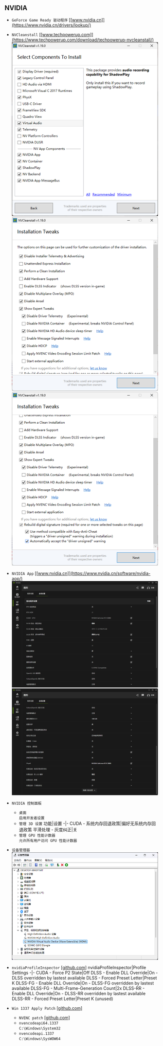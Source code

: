 ## NVIDIA
* `GeForce Game Ready 驱动程序` [[www.nvidia.cn]](https://www.nvidia.cn/drivers/lookup/)
* `NVCleanstall` [[www.techpowerup.com]](https://www.techpowerup.com/download/techpowerup-nvcleanstall/)  
![alt text](image-4.png)  
![alt text](image-5.png)  
![alt text](image-6.png)
* `NVIDIA App` [[www.nvidia.cn]](https://www.nvidia.cn/software/nvidia-app/)  
![alt text](image-7.png)  
![alt text](image-12.png)
* `NVIDIA 控制面板`
    * `桌面`  
    `启用开发者设置`
    * `管理 3D 设置`
        功能|设置
        -|-
        CUDA - 系统内存回退政策|偏好无系统内存回退政策
    平滑处理 - 灰度纠正|关
    * `管理 GPU 性能计数器`  
    `允许所有用户访问 GPU 性能计数器`

* `设备管理器`  
![](image.png)
* `nvidiaProfileInspector` [[github.com]](https://github.com/Orbmu2k/nvidiaProfileInspector/releases)
    nvidiaProfileInspector|Profile Settings
    -|-
    CUDA - Force P2 State|Off
    DLSS - Enable DLL Override|On - DLSS overridden by lastest available
    DLSS - Forced Preset Letter|Preset K
    DLSS-FG - Enable DLL Override|On - DLSS-FG overridden by lastest available
    DLSS-FG - Multi-Frame-Generation Count|2x
    DLSS-RR - Enable DLL Override|On - DLSS-RR overridden by lastest available
    DLSS-RR - Forced Preset Letter|Preset K (unused)
* `Win 1337 Apply Patch` [[github.com]](https://github.com/ramhaidar/Win_1337_Apply_Patch/releases)
    * `NVENC patch` [[github.com]](https://github.com/keylase/nvidia-patch/tree/master/win/win10_x64)  
    * `nvencodeapi64.1337`  
    `C:\Windows\System32`
    * `nvencodeapi.1337`  
    `C:\Windows\SysWOW64`